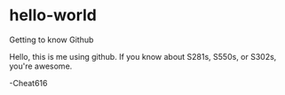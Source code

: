 # hello-world
Getting to know Github

Hello, this is me using github. If you know about S281s, S550s, or S302s, you're awesome.

-Cheat616
